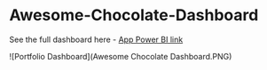 # Awesome-Chocolate-Dashboard

See the full dashboard here - [App Power BI link](https://app.powerbi.com/view?r=eyJrIjoiMTkzZGMzOWMtMDc3Mi00NjdmLWE4ZmUtOTkxMWI0M2JjNmUzIiwidCI6IjhiNWNhYmI5LWYwN2UtNDY4NC05OGNmLWFjY2RjZmE4NDU0YSJ9)

![Portfolio Dashboard](Awesome Chocolate Dashboard.PNG)
